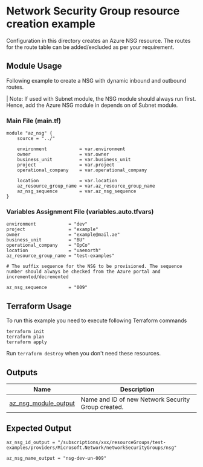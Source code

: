 <!-- BEGIN_TF_DOCS -->
# Network Security Group resource creation example

Configuration in this directory creates an Azure NSG resource. The routes for the route table can be added/excluded as per your requirement.

## Module Usage

Following example to create a NSG with dynamic inbound and outbound routes.

| Note: If used with Subnet module, the NSG module should always run first. Hence, add the Azure NSG module in depends on of Subnet module. 

### Main File (main.tf)
```hcl
module "az_nsg" {
    source = "../"

    environment            = var.environment
    owner                  = var.owner
    business_unit          = var.business_unit
    project                = var.project
    operational_company    = var.operational_company

    location               = var.location
    az_resource_group_name = var.az_resource_group_name
    az_nsg_sequence        = var.az_nsg_sequence
}
```

### Variables Assignment File (variables.auto.tfvars)
```hcl
environment            = "dev"
project                = "example"
owner                  = "example@mail.ae"
business_unit          = "BU"
operational_company    = "OpCo"
location               = "uaenorth"
az_resource_group_name = "test-examples"

# The suffix sequence for the NSG to be provisioned. The sequence number should always be checked from the Azure portal and incremented/decremented

az_nsg_sequence        = "009"

```

## Terraform Usage

To run this example you need to execute following Terraform commands

```hcl
terraform init
terraform plan
terraform apply
```

Run `terraform destroy` when you don't need these resources.

## Outputs

| Name | Description |
|------|-------------|
| <a name="output_az_nsg_module_output"></a> [az\_nsg\_module\_output](#output\_az\_nsg\_module\_output) | Name and ID of new Network Security Group created. |

## Expected Output
```
az_nsg_id_output = "/subscriptions/xxx/resourceGroups/test-examples/providers/Microsoft.Network/networkSecurityGroups/nsg"

az_nsg_name_output = "nsg-dev-un-009"

```
<!-- END_TF_DOCS -->

